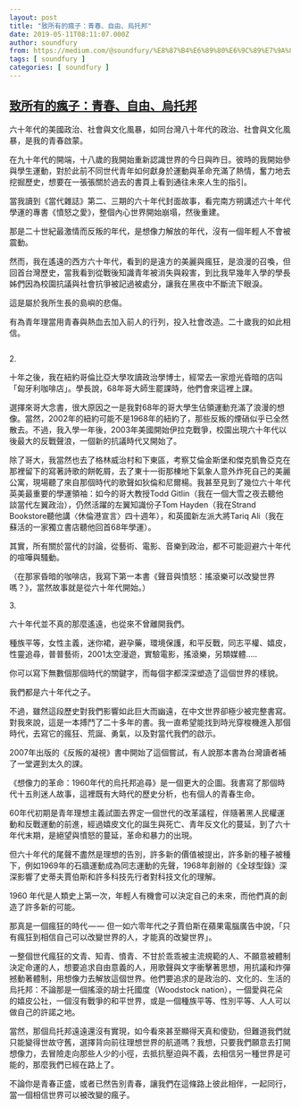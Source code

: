 ```yaml
---
layout: post
title: "致所有的瘋子：青春、自由、烏托邦"
date: 2019-05-11T08:11:07.000Z
author: soundfury
from: https://medium.com/@soundfury/%E8%87%B4%E6%89%80%E6%9C%89%E7%9A%84%E7%98%8B%E5%AD%90-%E9%9D%92%E6%98%A5-%E8%87%AA%E7%94%B1-%E7%83%8F%E6%89%98%E9%82%A6-becce6fd985d?source=rss-37ea7441b075------2
tags: [ soundfury ]
categories: [ soundfury ]
---
```

<!--1557562267000-->
[致所有的瘋子：青春、自由、烏托邦](https://medium.com/@soundfury/%E8%87%B4%E6%89%80%E6%9C%89%E7%9A%84%E7%98%8B%E5%AD%90-%E9%9D%92%E6%98%A5-%E8%87%AA%E7%94%B1-%E7%83%8F%E6%89%98%E9%82%A6-becce6fd985d?source=rss-37ea7441b075------2)
------

<div>
<p>六十年代的美國政治、社會與文化風暴，如同台灣八十年代的政治、社會與文化風暴，是我的青春啟蒙。</p><p>在九十年代的開端，十八歲的我開始重新認識世界的今日與昨日。彼時的我開始參與學生運動，對於此前不同世代青年如何獻身於運動與革命充滿了熱情，奮力地去挖掘歷史，想要在一張張關於過去的書頁上看到通往未來人生的指引。</p><p>當我讀到《當代雜誌》第二、三期的六十年代封面故事，看完南方朔講述六十年代學運的專書《憤怒之愛》，整個內心世界開始崩塌，然後重建。</p><p>那是二十世紀最激情而反叛的年代，是想像力解放的年代，沒有一個年輕人不會被震動。</p><p>然而，我在遙遠的西方六十年代，看到的是遠方的美麗與瘋狂，是浪漫的召喚，但回首台灣歷史，當我看到從戰後知識青年被消失與殺害，到比我早幾年入學的學長姊們因為校園抗議與社會抗爭被記過被處分，讓我在黑夜中不斷流下眼淚。</p><p>這是屬於我所生長的島嶼的悲傷。</p><p>有為青年理當用青春與熱血去加入前人的行列，投入社會改造。二十歲我的如此相信。</p><figure><img alt="" src="https://cdn-images-1.medium.com/max/1024/1*QXJsJNa-MBTc5KV8e0HTcw.jpeg" /></figure><p>2.</p><p>十年之後，我在紐約哥倫比亞大學攻讀政治學博士，經常去一家燈光昏暗的店叫「匈牙利咖啡店」。學長說，68年哥大師生罷課時，他們會來這裡上課。</p><p>選擇來哥大念書，很大原因之一是我對68年的哥大學生佔領運動充滿了浪漫的想像。當然，2002年的紐約可能不是1968年的紐約了，那些反叛的煙硝似乎已全然散去。不過，我入學一年後，2003年美國開始伊拉克戰爭，校園出現六十年代以後最大的反戰聲浪，一個新的抗議時代又開始了。</p><p>除了哥大，我當然也去了格林威治村和下東區，考察艾倫金斯堡和傑克凱魯亞克在那裡留下的寫著詩歌的餅乾屑，去了東十一街那棟地下氣象人意外炸死自己的美麗公寓，現場聽了來自那個時代的歌聲如狄倫和尼爾楊。我甚至見到了幾位六十年代英美最重要的學運領袖：如今的哥大教授Todd Gitlin（我在一個大雪之夜去聽他談當代左翼政治），仍然活躍的左翼知識份子Tom Hayden（我在Strand Bookstore聽他講〈休倫港宣言〉四十週年），和英國新左派大將Tariq Ali（我在蘇活的一家獨立書店聽他回首68年學運）。</p><p>其實，所有關於當代的討論，從藝術、電影、音樂到政治，都不可能迴避六十年代的喧嘩與騷動。</p><p>（在那家昏暗的咖啡店，我寫下第一本書《聲音與憤怒：搖滾樂可以改變世界嗎？》，當然故事就是從六十年代開始。）</p><p>3.</p><p>六十年代並不真的那麼遙遠，也從來不曾離開我們。</p><p>種族平等，女性主義，迷你裙，避孕藥，環境保護，和平反戰，同志平權、嬉皮，性靈追尋，普普藝術，2001太空漫遊，實驗電影，搖滾樂，另類媒體…..</p><p>你可以寫下無數個那個時代的關鍵字，而每個字都深深塑造了這個世界的樣貌。</p><p>我們都是六十年代之子。</p><p>不過，雖然這段歷史對我們影響如此巨大而幽遠，在中文世界卻極少被完整書寫。對我來說，這是一本搏鬥了二十多年的書。我一直希望能找到時光穿梭機進入那個時代，去寫它的瘋狂、荒誕、勇氣，以及對當代我們的啟示。</p><p>2007年出版的《反叛的凝視》書中開始了這個嘗試，有人說那本書為台灣讀者補了一堂遲到太久的課。</p><p>《想像力的革命：1960年代的烏托邦追尋》是一個更大的企圖。我書寫了那個時代十五則迷人故事，這裡既有大時代的歷史分析，也有個人的青春生命。</p><p>60年代初期是青年理想主義試圖去界定一個世代的改革議程，伴隨著黑人民權運動和反戰運動的前進，經過嬉皮文化的誕生與死亡、青年反文化的蔓延，到了六十年代末期，是絕望與憤怒的蔓延，革命和暴力的出現。</p><p>但六十年代的尾聲不盡然是理想的告別，許多新的價值被提出，許多新的種子被種下，例如1969年的石牆運動成為同志運動的先聲，1968年創辦的《全球型錄》深深影響了史蒂夫賈伯斯和許多科技先行者對科技文化的理解。</p><p>1960 年代是人類史上第一次，年輕人有機會可以決定自己的未來，而他們真的創造了許多新的可能。</p><p>那真是一個瘋狂的時代 — — 但一如六零年代之子賈伯斯在蘋果電腦廣告中說，「只有瘋狂到相信自己可以改變世界的人，才能真的改變世界」。</p><p>一整個世代瘋狂的文青、知青、憤青、不甘於乖乖被主流規範的人、不願意被體制決定命運的人，想要追求自由意義的人，用歌聲與文字衝擊著思想，用抗議和炸彈撼動著體制，用想像力去解放這個世界。他們要追求的是政治的、文化的、生活的烏托邦：不論那是一個搖滾的胡士托國度（Woodstock nation），一個愛與花朵的嬉皮公社，一個沒有戰爭的和平世界，或是一個種族平等、性別平等、人人可以做自己的許諾之地。</p><p>當然，那個烏托邦遠遠還沒有實現，如今看來甚至顯得天真和傻勁，但難道我們就只能變得世故守舊，選擇背向前往理想世界的航道嗎？我想，只要我們願意去打開想像力，去冒險走向那些人少的小徑，去抵抗壓迫與不義，去相信另一種世界是可能的，那麼我們已經在路上了。</p><p>不論你是青春正盛，或者已然告別青春，讓我們在這條路上彼此相伴，一起同行，當一個相信世界可以被改變的瘋子。</p><img src="https://medium.com/_/stat?event=post.clientViewed&referrerSource=full_rss&postId=becce6fd985d" width="1" height="1" alt="">
</div>
